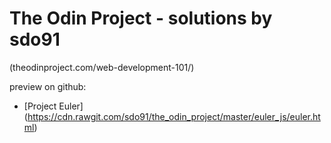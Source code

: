 # The Odin Project - solutions by sdo91
(theodinproject.com/web-development-101/)

preview on github:
* [Project Euler] (https://cdn.rawgit.com/sdo91/the_odin_project/master/euler_js/euler.html)
